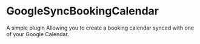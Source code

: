 # GoogleSyncBookingCalendar
A simple plugin Allowing you to create a booking calendar synced with one of your Google Calendar.
